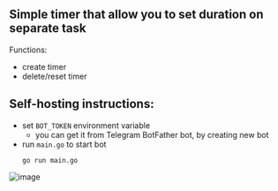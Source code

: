 ## Simple timer that allow you to set duration on separate task
Functions:
- create timer
- delete/reset timer

## Self-hosting instructions:
- set `BOT_TOKEN` environment variable
  - you can get it from Telegram BotFather bot, by creating new bot
- run `main.go` to start bot
  ```shell
  go run main.go
  ```

![image](https://github.com/user-attachments/assets/416ed0ef-14a2-4bee-83f8-ce600da55ab1)
